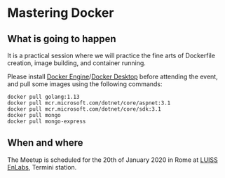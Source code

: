 # Mastering Docker


## What is going to happen

It is a practical session where we will practice the fine arts of Dockerfile creation, image building, and container running.

Please install [Docker Engine](https://docs.docker.com/install/)/[Docker Desktop](https://www.docker.com/products/docker-desktop) before attending the event,
and pull some images using the following commands:

```
docker pull golang:1.13
docker pull mcr.microsoft.com/dotnet/core/aspnet:3.1
docker pull mcr.microsoft.com/dotnet/core/sdk:3.1
docker pull mongo
docker pull mongo-express
```

## When and where

The Meetup is scheduled for the 20th of January 2020 in Rome at [LUISS EnLabs](https://www.luissenlabs.com/), Termini station.
